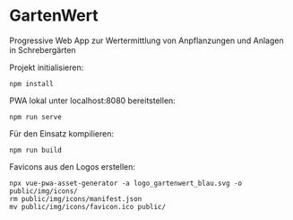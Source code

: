 # GartenWert

Progressive Web App zur Wertermittlung von Anpflanzungen und Anlagen in Schrebergärten

Projekt initialisieren:

    npm install

PWA lokal unter localhost:8080 bereitstellen:

    npm run serve

Für den Einsatz kompilieren:

    npm run build

Favicons aus den Logos erstellen:

    npx vue-pwa-asset-generator -a logo_gartenwert_blau.svg -o public/img/icons/
    rm public/img/icons/manifest.json
    mv public/img/icons/favicon.ico public/

